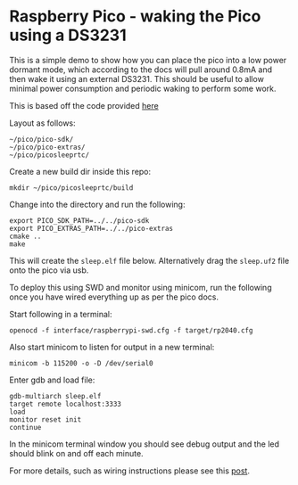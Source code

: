 

Raspberry Pico - waking the Pico using a DS3231
==========

This is a simple demo to show how you can place the pico into a low power dormant mode, which according to the docs will pull around 0.8mA and then wake it using an external DS3231. This should be useful to allow minimal power consumption and periodic waking to perform some work.

This is based off the code provided [here](https://github.com/raspberrypi/pico-playground/blob/master/sleep/hello_sleep/hello_sleep.c)

Layout as follows:

```
~/pico/pico-sdk/
~/pico/pico-extras/
~/pico/picosleeprtc/
```

Create a new build dir inside this repo:

```
mkdir ~/pico/picosleeprtc/build
```

Change into the directory and run the following:

```
export PICO_SDK_PATH=../../pico-sdk
export PICO_EXTRAS_PATH=../../pico-extras
cmake ..
make
```

This will create the `sleep.elf` file below. Alternatively drag the `sleep.uf2` file onto the pico via usb.

To deploy this using SWD and monitor using minicom, run the following once you have wired everything up as per the pico docs.

Start following in a terminal:
```
openocd -f interface/raspberrypi-swd.cfg -f target/rp2040.cfg
```

Also start minicom to listen for output in a new terminal:
```
minicom -b 115200 -o -D /dev/serial0
```

Enter gdb and load file:
```
gdb-multiarch sleep.elf
target remote localhost:3333
load
monitor reset init
continue
```

In the minicom terminal window you should see debug output and the led should blink on and off each minute.

For more details, such as wiring instructions please see this [post](https://ghubcoder.github.io/posts/waking-the-pico-external-trigger/).
